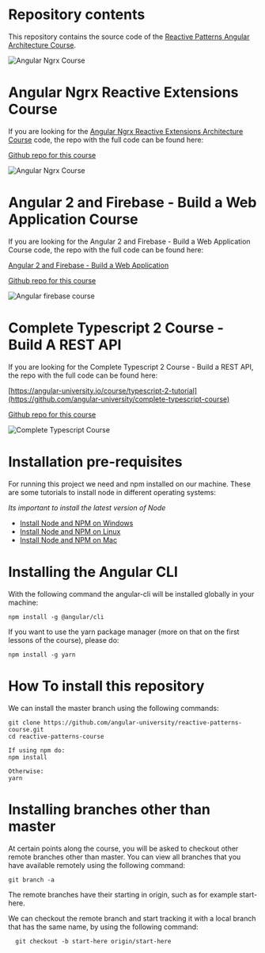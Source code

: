 
# Repository contents

This repository contains the  source code of the [Reactive Patterns Angular Architecture Course](https://angular-university.io/course/reactive-angular-architecture-course).

![Angular Ngrx Course](https://angular-academy.s3.amazonaws.com/thumbnails/reactive-angular-small-v2.png)


# Angular Ngrx Reactive Extensions Course

If you are looking for the  [Angular Ngrx Reactive Extensions Architecture Course](https://angular-university.io/course/angular2-ngrx) code, the repo with the full code can be found here:

[Github repo for this course](https://github.com/angular-university/ngrx-course)

![Angular Ngrx Course](https://angular-academy.s3.amazonaws.com/thumbnails/ngrx-angular.png)


# Angular 2 and Firebase - Build a Web Application Course

If you are looking for the Angular 2 and Firebase - Build a Web Application Course code, the repo with the full code can be found here:


[Angular 2 and Firebase - Build a Web Application](https://angular-university.io/course/build-an-application-with-angular2)

[Github repo for this course](https://github.com/angular-university/angular-firebase-app)

![Angular firebase course](https://angular-academy.s3.amazonaws.com/thumbnails/angular_app-firebase-small-v2.png)


# Complete Typescript 2 Course - Build A REST API

If you are looking for the Complete Typescript 2 Course - Build a REST API, the repo with the full code can be found here:

[https://angular-university.io/course/typescript-2-tutorial](https://github.com/angular-university/complete-typescript-course)

[Github repo for this course](https://github.com/angular-university/complete-typescript-course)

![Complete Typescript Course](https://angular-academy.s3.amazonaws.com/thumbnails/typescript-2-small.png)




# Installation pre-requisites

For running this project we need and npm installed on our machine. These are some tutorials to install node in different operating systems:

*Its important to install the latest version of Node*

- [Install Node and NPM on Windows](https://www.youtube.com/watch?v=8ODS6RM6x7g)
- [Install Node and NPM on Linux](https://www.youtube.com/watch?v=yUdHk-Dk_BY)
- [Install Node and NPM on Mac](https://www.youtube.com/watch?v=Imj8PgG3bZU)


# Installing the Angular CLI

With the following command the angular-cli will be installed globally in your machine:

    npm install -g @angular/cli
    
If you want to use the yarn package manager (more on that on the first lessons of the course), please do:    
    
    npm install -g yarn


# How To install this repository

We can install the master branch using the following commands:

    git clone https://github.com/angular-university/reactive-patterns-course.git
    cd reactive-patterns-course
    
    If using npm do:
    npm install
    
    Otherwise:
    yarn
    
# Installing branches other than master

At certain points along the course, you will be asked to checkout other remote branches other than master. You can view all branches that you have available remotely using the following command:

    git branch -a
    
  The remote branches have their starting in origin, such as for example start-here.
  
  We can checkout the remote branch and start tracking it with a local branch that has the same name, by using the following command:
  
      git checkout -b start-here origin/start-here




